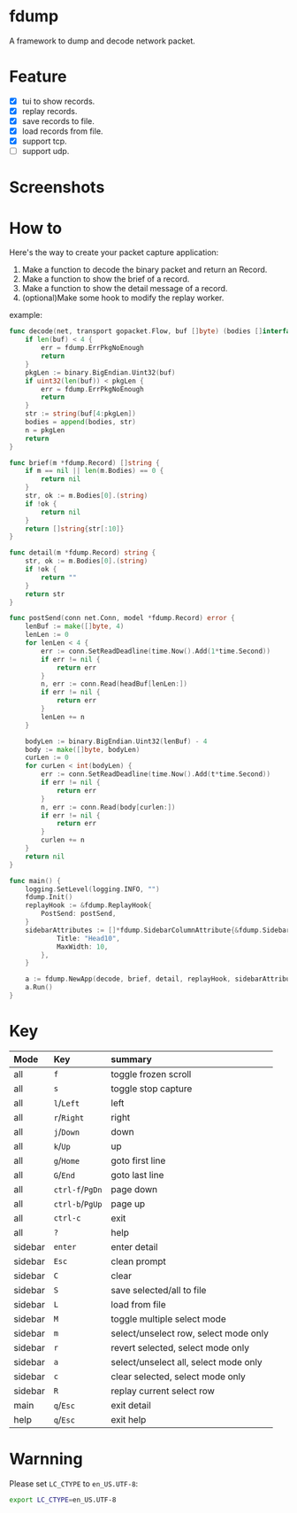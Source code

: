 # fdump
A framework to dump and decode network packet. 

# Feature
- [x] tui to show records.
- [x] replay records.
- [x] save records to file.
- [x] load records from file.
- [x] support tcp.
- [ ] support udp.

# Screenshots

# How to
Here's the way to create your packet capture application:  
1. Make a function to decode the binary packet and return an Record.  
2. Make a function to show the brief of a record.  
3. Make a function to show the detail message of a record.  
4. (optional)Make some hook to modify the replay worker.  

example:  
```go
func decode(net, transport gopacket.Flow, buf []byte) (bodies []interface{}, n int, err error) {
	if len(buf) < 4 {
		err = fdump.ErrPkgNoEnough
		return
	}
	pkgLen := binary.BigEndian.Uint32(buf)
	if uint32(len(buf)) < pkgLen {
		err = fdump.ErrPkgNoEnough
		return
	}
	str := string(buf[4:pkgLen])
	bodies = append(bodies, str)
	n = pkgLen
	return
}

func brief(m *fdump.Record) []string {
	if m == nil || len(m.Bodies) == 0 {
		return nil
	}
	str, ok := m.Bodies[0].(string)
	if !ok {
		return nil
	}
	return []string{str[:10]}
}

func detail(m *fdump.Record) string {
	str, ok := m.Bodies[0].(string)
	if !ok {
		return ""
	}
	return str
}

func postSend(conn net.Conn, model *fdump.Record) error {
	lenBuf := make([]byte, 4)
	lenLen := 0
	for lenLen < 4 {
		err := conn.SetReadDeadline(time.Now().Add(1*time.Second))
		if err != nil {
			return err
		}
		n, err := conn.Read(headBuf[lenLen:])
		if err != nil {
			return err
		}
		lenLen += n
	}

	bodyLen := binary.BigEndian.Uint32(lenBuf) - 4
	body := make([]byte, bodyLen)
	curLen := 0
	for curLen < int(bodyLen) {
		err := conn.SetReadDeadline(time.Now().Add(t*time.Second))
		if err != nil {
			return err
		}
		n, err := conn.Read(body[curlen:])
		if err != nil {
			return err
		}
		curlen += n
	}
	return nil
}

func main() {
	logging.SetLevel(logging.INFO, "")
	fdump.Init()
	replayHook := &fdump.ReplayHook{
		PostSend: postSend,
	}
	sidebarAttributes := []*fdump.SidebarColumnAttribute{&fdump.SidebarColumnAttribute{
			Title: "Head10",
			MaxWidth: 10,
		},
	}

	a := fdump.NewApp(decode, brief, detail, replayHook, sidebarAttributes)
	a.Run()
}
```

# Key
| Mode    | Key             | summary                               |
|:--------|:----------------|:--------------------------------------|
| all     | `f`             | toggle frozen scroll                  |
| all     | `s`             | toggle stop capture                   |
| all     | `l`/`Left`      | left                                  |
| all     | `r`/`Right`     | right                                 |
| all     | `j`/`Down`      | down                                  |
| all     | `k`/`Up`        | up                                    |
| all     | `g`/`Home`      | goto first line                       |
| all     | `G`/`End`       | goto last line                        |
| all     | `ctrl-f`/`PgDn` | page down                             |
| all     | `ctrl-b`/`PgUp` | page up                               |
| all     | `ctrl-c`        | exit                                  |
| all     | `?`             | help                                  |
| sidebar | `enter`         | enter detail                          |
| sidebar | `Esc`           | clean prompt                          |
| sidebar | `C`             | clear                                 |
| sidebar | `S`             | save selected/all to file             |
| sidebar | `L`             | load from file                        |
| sidebar | `M`             | toggle multiple select mode           |
| sidebar | `m`             | select/unselect row, select mode only |
| sidebar | `r`             | revert selected, select mode only     |
| sidebar | `a`             | select/unselect all, select mode only |
| sidebar | `c`             | clear selected, select mode only      |
| sidebar | `R`             | replay current select row             |
| main    | `q`/`Esc`       | exit detail                           |
| help    | `q`/`Esc`       | exit help                             |

# Warnning
Please set `LC_CTYPE` to `en_US.UTF-8`:
```sh
export LC_CTYPE=en_US.UTF-8
```
